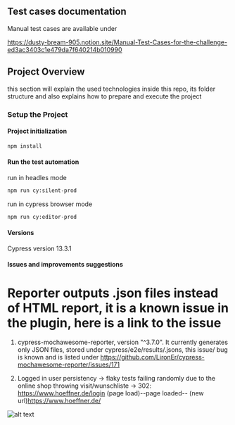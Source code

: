 ## Test cases documentation

Manual test cases are available under

<https://dusty-bream-905.notion.site/Manual-Test-Cases-for-the-challenge-ed3ac3403c1e479da7f640214b010990>

## Project Overview

this section will explain the used technologies inside this repo, its folder structure
and also explains how to prepare and execute the project

### Setup the Project

#### Project initialization

```bash
npm install
```

#### Run the test automation

run in headles mode

```bash
npm run cy:silent-prod
```

run in cypress browser mode

```bash
npm run cy:editor-prod
```

#### Versions

Cypress version 13.3.1

#### Issues and improvements suggestions

# Reporter outputs .json files instead of HTML report, it is a known issue in the plugin, here is a link to the issue

1. cypress-mochawesome-reporter, version "^3.7.0". It currently generates only JSON files, stored under cypress/e2e/results/.jsons, this issue/ bug is known and is listed under https://github.com/LironEr/cypress-mochawesome-reporter/issues/171

2. Logged in user persistency -> flaky tests failing randomly due to the online shop throwing
   visit/wunschliste -> 302: https://www.hoeffner.de/login
   (page load)--page loaded--
   (new url)https://www.hoeffner.de/

![alt text](<./cypress/screenshots/wishlist.feature/Existing%20user%20can%20add%20a%20product%20to%20the%20wishlist%20successfully%20--%20Add%20product%20to%20the%20wishlist%20(failed)%20(attempt%202).png> "Wishlist page throwing 302 error")
